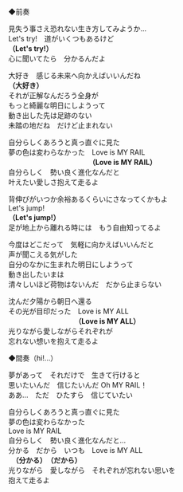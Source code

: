 ◆前奏

見失う事さえ恐れない生き方してみようか…  
Let's try!　道がいくつもあるけど  
**（Let's try!）**  
心に聞いてたら　分かるんだよ  
  
大好き　感じる未来へ向かえばいいんだね  
**（大好き）**  
それが正解なんだろう全身が  
もっと綺麗な明日にしようって  
動き出した先は足跡のない  
未踏の地だね　だけど止まれない  

自分らしくあろうと真っ直ぐに見た  
夢の色は変わらなかった　Love is MY RAIL  
　　　　　　　　　　　　**（Love is MY RAIL）**  
自分らしく　勢い良く進化なんだと  
叶えたい愛しさ抱えて走るよ  

背伸びがいつか余裕あるくらいにさなってくかもよ  
Let's jump!  
**（Let's jump!）**  
足が地上から離れる時には　もう自由知ってるよ  

今度はどこだって　気軽に向かえばいいんだと  
声が聞こえる気がした  
自分のなかに生まれた明日にしようって  
動き出したいまは  
清々しいほど荷物はないんだ　だから止まらない  

沈んだ夕陽から朝日へ還る  
その光が目印だった　Love is MY ALL  
　　　　　　　　　　**（Love is MY ALL）**  
光りながら愛しながらそれぞれが  
忘れない想いを抱えて走るよ  

◆間奏（hi!…）  

夢があって　それだけで　生きて行けると  
思いたいんだ　信じたいんだ Oh MY RAIL！  
ああ…　ただ　ひたすら　信じていたい  

自分らしくあろうと真っ直ぐに見た  
夢の色は変わらなかった  
Love is MY RAIL  
自分らしく　勢い良く進化なんだと…  
分かる　だから　いつも　Love is MY ALL  
　**（分かる）**　**（だから）**  
光りながら　愛しながら　それぞれが忘れない思いを  
抱えて走るよ  
